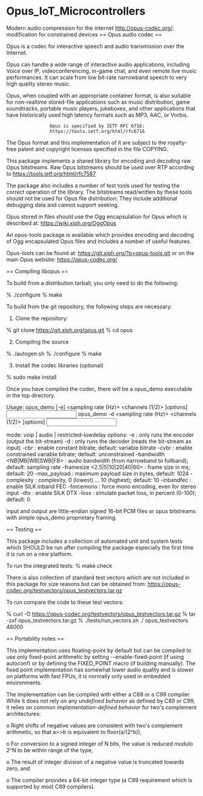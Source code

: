 # Opus_IoT_Microcontrollers
Modern audio compression for the internet http://opus-codec.org/:  modification for constrained devices
== Opus audio codec ==

Opus is a codec for interactive speech and audio transmission over the Internet.

  Opus can handle a wide range of interactive audio applications, including
Voice over IP, videoconferencing, in-game  chat, and even remote live music
performances. It can scale from low bit-rate narrowband speech to very high
quality stereo music.

  Opus, when coupled with an appropriate container format, is also suitable
for non-realtime  stored-file applications such as music distribution, game
soundtracks, portable music players, jukeboxes, and other applications that
have historically used high latency formats such as MP3, AAC, or Vorbis.

                    Opus is specified by IETF RFC 6716:
                    https://tools.ietf.org/html/rfc6716

  The Opus format and this implementation of it are subject to the royalty-
free patent and copyright licenses specified in the file COPYING.

This package implements a shared library for encoding and decoding raw Opus
bitstreams. Raw Opus bitstreams should be used over RTP according to
 https://tools.ietf.org/html/rfc7587

The package also includes a number of test  tools used for testing the
correct operation of the library. The bitstreams read/written by these
tools should not be used for Opus file distribution: They include
additional debugging data and cannot support seeking.

Opus stored in files should use the Ogg encapsulation for Opus which is
described at:
 https://wiki.xiph.org/OggOpus

An opus-tools package is available which provides encoding and decoding of
Ogg encapsulated Opus files and includes a number of useful features.

Opus-tools can be found at:
 https://git.xiph.org/?p=opus-tools.git
or on the main Opus website:
 https://opus-codec.org/

== Compiling libopus ==

To build from a distribution tarball, you only need to do the following:

% ./configure
% make

To build from the git repository, the following steps are necessary:

1) Clone the repository:

% git clone https://git.xiph.org/opus.git
% cd opus

2) Compiling the source

% ./autogen.sh
% ./configure
% make

3) Install the codec libraries (optional)

% sudo make install

Once you have compiled the codec, there will be a opus_demo executable
in the top directory.

Usage: opus_demo [-e] <application> <sampling rate (Hz)> <channels (1/2)>
         <bits per second> [options] <input> <output>
       opus_demo -d <sampling rate (Hz)> <channels (1/2)> [options]
         <input> <output>

mode: voip | audio | restricted-lowdelay
options:
  -e                : only runs the encoder (output the bit-stream)
  -d                : only runs the decoder (reads the bit-stream as input)
  -cbr              : enable constant bitrate; default: variable bitrate
  -cvbr             : enable constrained variable bitrate; default:
                      unconstrained
  -bandwidth <NB|MB|WB|SWB|FB>
                    : audio bandwidth (from narrowband to fullband);
                      default: sampling rate
  -framesize <2.5|5|10|20|40|60>
                    : frame size in ms; default: 20
  -max_payload <bytes>
                    : maximum payload size in bytes, default: 1024
  -complexity <comp>
                    : complexity, 0 (lowest) ... 10 (highest); default: 10
  -inbandfec        : enable SILK inband FEC
  -forcemono        : force mono encoding, even for stereo input
  -dtx              : enable SILK DTX
  -loss <perc>      : simulate packet loss, in percent (0-100); default: 0

input and output are little-endian signed 16-bit PCM files or opus
bitstreams with simple opus_demo proprietary framing.

== Testing ==

This package includes a collection of automated unit and system tests
which SHOULD be run after compiling the package especially the first
time it is run on a new platform.

To run the integrated tests:
% make check

There is also collection of standard test vectors which are not
included in this package for size reasons but can be obtained from:
https://opus-codec.org/testvectors/opus_testvectors.tar.gz

To run compare the code to these test vectors:

% curl -O https://opus-codec.org/testvectors/opus_testvectors.tar.gz
% tar -zxf opus_testvectors.tar.gz
% ./tests/run_vectors.sh ./ opus_testvectors 48000

== Portability notes ==

This implementation uses floating-point by default but can be compiled to
use only fixed-point arithmetic by setting --enable-fixed-point (if using
autoconf) or by defining the FIXED_POINT macro (if building manually).
The fixed point implementation has somewhat lower audio quality and is
slower on platforms with fast FPUs, it is normally only used in embedded
environments.

The implementation can be compiled with either a C89 or a C99 compiler.
While it does not rely on any _undefined behavior_ as defined by C89 or
C99, it relies on common _implementation-defined behavior_ for two's
complement architectures:

o Right shifts of negative values are consistent with two's
  complement arithmetic, so that a>>b is equivalent to
  floor(a/(2^b)),

o For conversion to a signed integer of N bits, the value is reduced
  modulo 2^N to be within range of the type,

o The result of integer division of a negative value is truncated
  towards zero, and

o The compiler provides a 64-bit integer type (a C99 requirement
  which is supported by most C89 compilers).
